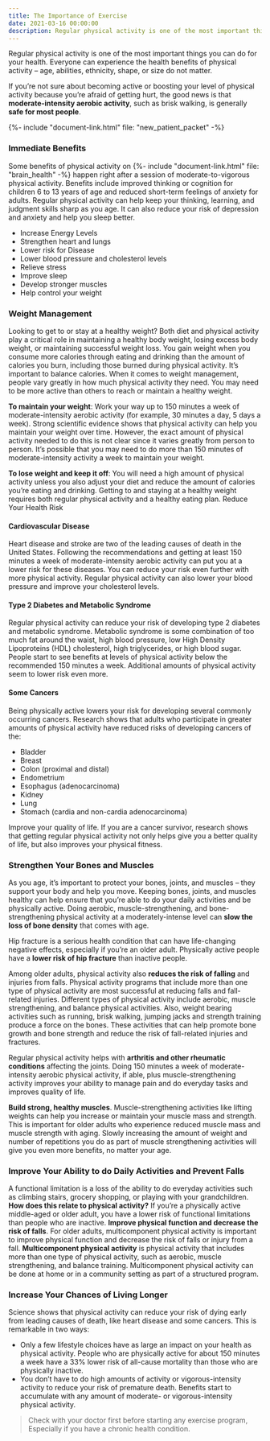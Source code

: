 ```yaml
---
title: The Importance of Exercise
date: 2021-03-16 00:00:00
description: Regular physical activity is one of the most important things you can do for your health
---
```

Regular physical activity is one of the most important things you can do for your health. Everyone can experience the health benefits of physical activity – age, abilities, ethnicity, shape, or size do not matter.

If you’re not sure about becoming active or boosting your level of physical activity because you’re afraid of getting hurt, the good news is that **moderate-intensity aerobic activity**, such as brisk walking, is generally **safe for most people**.

{%- include "document-link.html" file: "new_patient_packet" -%}

### Immediate Benefits
Some benefits of physical activity on {%- include "document-link.html" file: "brain_health" -%} happen right after a session of moderate-to-vigorous physical activity. Benefits include improved thinking or cognition for children 6 to 13 years of age and reduced short-term feelings of anxiety for adults. Regular physical activity can help keep your thinking, learning, and judgment skills sharp as you age. It can also reduce your risk of depression and anxiety and help you sleep better.

- Increase Energy Levels
- Strengthen heart and lungs
- Lower risk for Disease
- Lower blood pressure and cholesterol levels
- Relieve stress
- Improve sleep
- Develop stronger muscles
- Help control your weight

### Weight Management

Looking to get to or stay at a healthy weight? Both diet and physical activity play a critical role in maintaining a healthy body weight, losing excess body weight, or maintaining successful weight loss. You gain weight when you consume more calories through eating and drinking than the amount of calories you burn, including those burned during physical activity. It’s important to balance calories. When it comes to weight management, people vary greatly in how much physical activity they need. You may need to be more active than others to reach or maintain a healthy weight.

**To maintain your weight**: Work your way up to 150 minutes a week of moderate-intensity aerobic activity (for example, 30 minutes a day, 5 days a week). Strong scientific evidence shows that physical activity can help you maintain your weight over time. However, the exact amount of physical activity needed to do this is not clear since it varies greatly from person to person. It’s possible that you may need to do more than 150 minutes of moderate-intensity activity a week to maintain your weight.


**To lose weight and keep it off**: You will need a high amount of physical activity unless you also adjust your diet and reduce the amount of calories you’re eating and drinking. Getting to and staying at a healthy weight requires both regular physical activity and a healthy eating plan.
Reduce Your Health Risk

#### Cardiovascular Disease

Heart disease and stroke are two of the leading causes of death in the United States. Following the recommendations and getting at least 150 minutes a week of moderate-intensity aerobic activity can put you at a lower risk for these diseases. You can reduce your risk even further with more physical activity. Regular physical activity can also lower your blood pressure and improve your cholesterol levels.

#### Type 2 Diabetes and Metabolic Syndrome

Regular physical activity can reduce your risk of developing type 2 diabetes and metabolic syndrome. Metabolic syndrome is some combination of too much fat around the waist, high blood pressure, low High Density Lipoproteins (HDL) cholesterol, high triglycerides, or high blood sugar. People start to see benefits at levels of physical activity below the recommended 150 minutes a week. Additional amounts of physical activity seem to lower risk even more.

#### Some Cancers

Being physically active lowers your risk for developing several commonly occurring cancers. Research shows that adults who participate in greater amounts of physical activity have reduced risks of developing cancers of the:

- Bladder
- Breast
- Colon (proximal and distal)
- Endometrium
- Esophagus (adenocarcinoma)
- Kidney
- Lung
- Stomach (cardia and non-cardia adenocarcinoma)

Improve your quality of life. If you are a cancer survivor, research shows that getting regular physical activity not only helps give you a better quality of life, but also improves your physical fitness.

### Strengthen Your Bones and Muscles

As you age, it’s important to protect your bones, joints, and muscles – they support your body and help you move. Keeping bones, joints, and muscles healthy can help ensure that you’re able to do your daily activities and be physically active. Doing aerobic, muscle-strengthening, and bone-strengthening physical activity at a moderately-intense level can **slow the loss of bone density** that comes with age.

Hip fracture is a serious health condition that can have life-changing negative effects, especially if you’re an older adult. Physically active people have a **lower risk of hip fracture** than inactive people.

Among older adults, physical activity also **reduces the risk of falling** and injuries from falls. Physical activity programs that include more than one type of physical activity are most successful at reducing falls and fall-related injuries. Different types of physical activity include aerobic, muscle strengthening, and balance physical activities. Also, weight bearing activities such as running, brisk walking, jumping jacks and strength training produce a force on the bones. These activities that can help promote bone growth and bone strength and reduce the risk of fall-related injuries and fractures.

Regular physical activity helps with **arthritis and other rheumatic conditions** affecting the joints. Doing 150 minutes a week of moderate-intensity aerobic physical activity, if able, plus muscle-strengthening activity improves your ability to manage pain and do everyday tasks and improves quality of life.

**Build strong, healthy muscles**. Muscle-strengthening activities like lifting weights can help you increase or maintain your muscle mass and strength. This is important for older adults who experience reduced muscle mass and muscle strength with aging. Slowly increasing the amount of weight and number of repetitions you do as part of muscle strengthening activities will give you even more benefits, no matter your age.

### Improve Your Ability to do Daily Activities and Prevent Falls

A functional limitation is a loss of the ability to do everyday activities such as climbing stairs, grocery shopping, or playing with your grandchildren.
**How does this relate to physical activity?** If you’re a physically active middle-aged or older adult, you have a lower risk of functional limitations than people who are inactive.
**Improve physical function and decrease the risk of falls**. For older adults, multicomponent physical activity is important to improve physical function and decrease the risk of falls or injury from a fall.
**Multicomponent physical activity** is physical activity that includes more than one type of physical activity, such as aerobic, muscle strengthening, and balance training. Multicomponent physical activity can be done at home or in a community setting as part of a structured program.

### Increase Your Chances of Living Longer

Science shows that physical activity can reduce your risk of dying early from leading causes of death, like heart disease and some cancers. This is remarkable in two ways:

- Only a few lifestyle choices have as large an impact on your health as physical activity. People who are physically active for about 150 minutes a week have a 33% lower risk of all-cause mortality than those who are physically inactive.
- You don’t have to do high amounts of activity or vigorous-intensity activity to reduce your risk of premature death. Benefits start to accumulate with any amount of moderate- or vigorous-intensity physical activity.


> Check with your doctor first before starting any exercise program, Especially if you have a chronic health condition.
